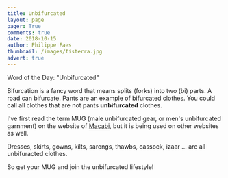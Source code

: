 ```yaml
---
title: Unbifurcated
layout: page
pager: True
comments: true
date: 2018-10-15
author: Philippe Faes
thumbnail: /images/fisterra.jpg
advert: true
---
```


Word of the Day: "Unbifurcated" 

Bifurcation is a fancy word that means splits (forks) into two (bi) parts. A road can bifurcate.
Pants are an example of bifurcated clothes. You could call all clothes that are not pants **unbifurcated** clothes.

I've first read the term MUG (male unbifurcated gear, or men's unbifurcated garnment) on the website of [Macabi](https://www.macabiskirt.com/), but it is being used on other websites as well.

Dresses, skirts, gowns, kilts, sarongs, thawbs, cassock, izaar ... are all unbifuracted clothes. 

So get your MUG and join the unbifurcated lifestyle!

